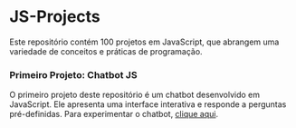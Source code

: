 # JS-Projects
 Este repositório contém 100 projetos em JavaScript, que abrangem uma variedade de conceitos e práticas de programação.

### Primeiro Projeto: Chatbot JS

O primeiro projeto deste repositório é um chatbot desenvolvido em JavaScript. Ele apresenta uma interface interativa e responde a perguntas pré-definidas. Para experimentar o chatbot, [clique aqui](ChatBotJs).
